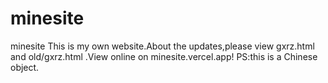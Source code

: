 # minesite
minesite
This is my own website.About the updates,please view  gxrz.html and old/gxrz.html .View online on minesite.vercel.app!
PS:this is a Chinese object.
